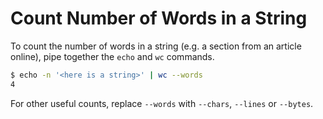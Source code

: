 # Count Number of Words in a String

To count the number of words in a string (e.g. a section from an article online), pipe together the `echo` and `wc` commands.

```bash
$ echo -n '<here is a string>' | wc --words
4
```

For other useful counts, replace `--words` with `--chars`, `--lines` or `--bytes`.
